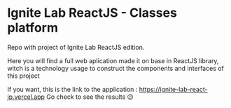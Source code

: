 # Ignite Lab ReactJS - Classes platform
Repo with project of Ignite Lab ReactJS edition.

Here you will find a full web aplication made it on base in ReactJS library, witch is a technology usage to construct the components and interfaces of this project

If you want, this is the link to the application : https://ignite-lab-react-jp.vercel.app 
Go check to see the results :wink:
